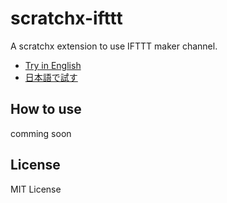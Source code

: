 # scratchx-ifttt
A scratchx extension to use IFTTT maker channel.

- [Try in English](http://scratchx.org/?url=http://makerbox.net/scratchx-ifttt/scripts.js#scratch)
- [日本語で試す](http://scratchx.org/?url=http://makerbox.net/scratchx-ifttt/scripts.js&lang=ja#scratch)

## How to use

comming soon

## License
MIT License
